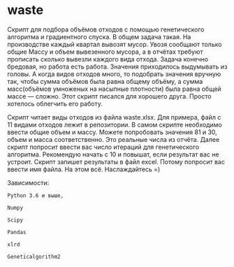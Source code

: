 # waste
Скрипт для подбора объёмов отходов с помощью генетического алгоритма и градиентного спуска.
В общем задача такая. На производстве каждый квартал вывозят мусор. Увозя сообщают только общие Массу и объем вывезенного мусора, а в отчётах требуют прописать сколько вывезли каждого вида отхода.
Задача конечно бредовая, но работа есть работа.
Значения приходилось выдумывать из головы. А когда видов отходов много, то подобрать значения вручную так, чтобы сумма объёмов была равна общему объёму, а сумма масс(объёмов умноженых на насыпные плотности) была равна общей массе — сложно.
Этот скрипт писался для хорошего друга. Просто хотелось облегчить его работу.

Скрипт читает виды отходов из файла waste.xlsx. Для примера, файл с 11 видами отходов лежит в репозитории.
В самом скрипте необходимо ввести общие объем и массу. Можете попробовать значения 81 и 30, объем и масса соответственно. Это реальные числа из отчёта.
Далее скрипт попросит ввести вас число итераций для генетического алгоритма. Рекомендую начать с 10 и повышат, если результат вас не устроит.
Скрипт запишет результаты в файл excel. Потому попросит вас ввести имя файла.
На этом всё. Наслаждайтесь =)

Зависимости:

    Python 3.6 и выше,

    Numpy

    Scipy

    Pandas

    xlrd

    Geneticalgorithm2

